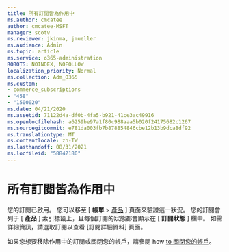 ```yaml
---
title: 所有訂閱皆為作用中
ms.author: cmcatee
author: cmcatee-MSFT
manager: scotv
ms.reviewer: jkinma, jmueller
ms.audience: Admin
ms.topic: article
ms.service: o365-administration
ROBOTS: NOINDEX, NOFOLLOW
localization_priority: Normal
ms.collection: Adm_O365
ms.custom:
- commerce_subscriptions
- "458"
- "1500020"
ms.date: 04/21/2020
ms.assetid: 71122d4a-df0b-4fa5-b921-41ce3ac49916
ms.openlocfilehash: a6259be97a1f80c988aaa5b020f24175682c1267
ms.sourcegitcommit: e781da003fb7b878854846cbe12b13b9dca8df92
ms.translationtype: MT
ms.contentlocale: zh-TW
ms.lasthandoff: 08/31/2021
ms.locfileid: "58842180"
---
```

# <a name="all-subscriptions-are-active"></a>所有訂閱皆為作用中

您的訂閱已啟用。 您可以移至 [ **帳單** \> [產品](https://go.microsoft.com/fwlink/p/?linkid=842054) ] 頁面來驗證這一狀況。 您的訂閱會列于 [ **產品** ] 索引標籤上，且每個訂閱的狀態都會顯示在 [ **訂閱狀態** ] 欄中。 如需詳細資訊，請選取訂閱以查看 [訂閱詳細資料] 頁面。
  
如果您想要移除作用中的訂閱或關閉您的帳戶，請參閱 how [to 關閉您的帳戶](https://docs.microsoft.com/microsoft-365/commerce/close-your-account?view=o365-worldwide)。
